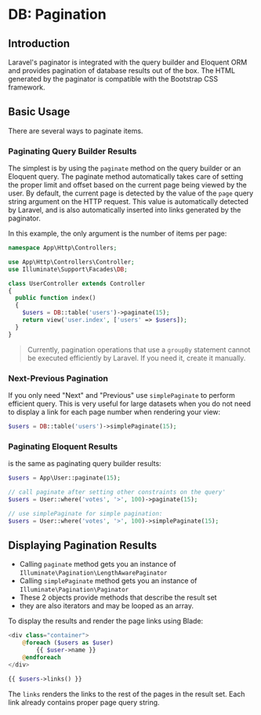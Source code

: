 # DB: Pagination


## Introduction
Laravel's paginator is integrated with the query builder and Eloquent ORM and provides pagination of database results out of the box. The HTML generated by the paginator is compatible with the Bootstrap CSS framework.


## Basic Usage

There are several ways to paginate items.

### Paginating Query Builder Results
The simplest is by using the `paginate` method on the query builder or an Eloquent query. The paginate method automatically takes care of setting the proper limit and offset based on the current page being viewed by the user. By default, the current page is detected by the value of the `page` query string argument on the HTTP request. This value is automatically detected by Laravel, and is also automatically inserted into links generated by the paginator.

In this example, the only argument is the number of items per page:

```php
namespace App\Http\Controllers;

use App\Http\Controllers\Controller;
use Illuminate\Support\Facades\DB;

class UserController extends Controller
{
  public function index()
  {
    $users = DB::table('users')->paginate(15);
    return view('user.index', ['users' => $users]);
  }
}
```

> Currently, pagination operations that use a `groupBy` statement cannot be executed efficiently by Laravel. If you need it, create it manually.


### Next-Previous Pagination
If you only need "Next" and "Previous" use `simplePaginate` to perform efficient query. This is very useful for large datasets when you do not need to display a link for each page number when rendering your view:

```php
$users = DB::table('users')->simplePaginate(15);
```

### Paginating Eloquent Results
is the same as paginating query builder results:

```php
$users = App\User::paginate(15);

// call paginate after setting other constraints on the query'
$users = User::where('votes', '>', 100)->paginate(15);

// use simplePaginate for simple pagination:
$users = User::where('votes', '>', 100)->simplePaginate(15);
```


## Displaying Pagination Results

- Calling `paginate` method gets you an instance of `Illuminate\Pagination\LengthAwarePaginator`
- Calling `simplePaginate` method gets you an instance of `Illuminate\Pagination\Paginator`
- These 2 objects provide methods that describe the result set
- they are also iterators and may be looped as an array.

To display the results and render the page links using Blade:

```php
<div class="container">
    @foreach ($users as $user)
        {{ $user->name }}
    @endforeach
</div>

{{ $users->links() }}
```

The `links` renders the links to the rest of the pages in the result set. Each link already contains proper page query string.

